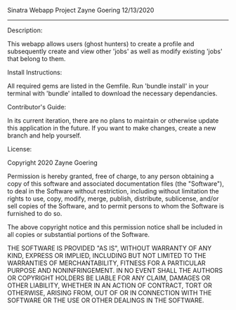 Sinatra Webapp Project
Zayne Goering
12/13/2020

-----------------------------------------------

Description:

This webapp allows users (ghost hunters) to create a profile and subsequently create and view other 'jobs' as well as modify existing 'jobs' that belong to them. 

Install Instructions:

All required gems are listed in the Gemfile. Run 'bundle install' in your terminal with 'bundle' intalled to download the necessary dependancies.

Contributor's Guide:

In its current iteration, there are no plans to maintain or otherwise update this application in the future. If you want to make changes, create a new branch and help yourself.



License:

Copyright 2020 Zayne Goering

Permission is hereby granted, free of charge, to any person obtaining a copy of this software and associated documentation files (the "Software"), 
to deal in the Software without restriction, including without limitation the rights to use, copy, modify, merge, publish, distribute, sublicense, 
and/or sell copies of the Software, and to permit persons to whom the Software is furnished to do so.

The above copyright notice and this permission notice shall be included in all copies or substantial portions of the Software.

THE SOFTWARE IS PROVIDED "AS IS", WITHOUT WARRANTY OF ANY KIND, EXPRESS OR IMPLIED, INCLUDING BUT NOT LIMITED TO THE WARRANTIES OF MERCHANTABILITY, 
FITNESS FOR A PARTICULAR PURPOSE AND NONINFRINGEMENT. IN NO EVENT SHALL THE AUTHORS OR COPYRIGHT HOLDERS BE LIABLE FOR ANY CLAIM, DAMAGES OR OTHER 
LIABILITY, WHETHER IN AN ACTION OF CONTRACT, TORT OR OTHERWISE, ARISING FROM, OUT OF OR IN CONNECTION WITH THE SOFTWARE OR THE USE OR OTHER DEALINGS 
IN THE SOFTWARE.
